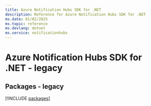 ```yaml
---
title: Azure Notification Hubs SDK for .NET
description: Reference for Azure Notification Hubs SDK for .NET
ms.date: 01/02/2025
ms.topic: reference
ms.devlang: dotnet
ms.service: notificationhubs
---
```

# Azure Notification Hubs SDK for .NET - legacy
## Packages - legacy
[!INCLUDE [packages](notification-hubs-index.md)]